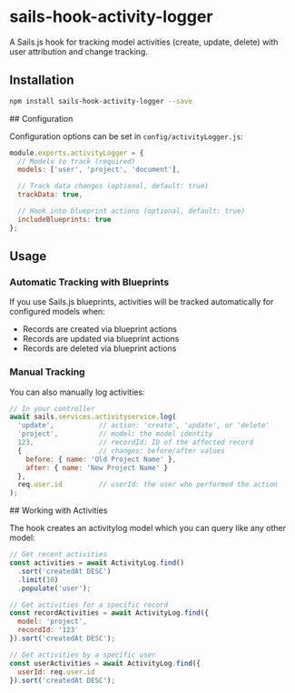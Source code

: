 # sails-hook-activity-logger

A Sails.js hook for tracking model activities (create, update, delete) with user attribution and change tracking.

## Installation

```bash
npm install sails-hook-activity-logger --save
```

## Configuration

Configuration options can be set in `config/activityLogger.js`:

```javascript
module.exports.activityLogger = {
  // Models to track (required)
  models: ['user', 'project', 'document'],

  // Track data changes (optional, default: true)
  trackData: true,

  // Hook into blueprint actions (optional, default: true)
  includeBlueprints: true
};
```

## Usage

### Automatic Tracking with Blueprints

If you use Sails.js blueprints, activities will be tracked automatically for configured models when:

- Records are created via blueprint actions
- Records are updated via blueprint actions
- Records are deleted via blueprint actions

### Manual Tracking

You can also manually log activities:

```javascript
// In your controller
await sails.services.activityservice.log(
  'update',           // action: 'create', 'update', or 'delete'
  'project',          // model: the model identity
  123,                // recordId: ID of the affected record
  {                   // changes: before/after values
    before: { name: 'Old Project Name' },
    after: { name: 'New Project Name' }
  },
  req.user.id         // userId: the user who performed the action
);
```
## Working with Activities

The hook creates an activitylog model which you can query like any other model:

```javascript
// Get recent activities
const activities = await ActivityLog.find()
  .sort('createdAt DESC')
  .limit(10)
  .populate('user');

// Get activities for a specific record
const recordActivities = await ActivityLog.find({
  model: 'project',
  recordId: '123'
}).sort('createdAt DESC');

// Get activities by a specific user
const userActivities = await ActivityLog.find({
  userId: req.user.id
}).sort('createdAt DESC');
```